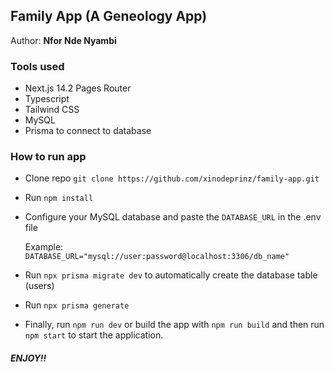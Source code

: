 ## Family App (A Geneology App)

Author: **Nfor Nde Nyambi**

### Tools used

- Next.js 14.2 Pages Router
- Typescript
- Tailwind CSS
- MySQL
- Prisma to connect to database

### How to run app

- Clone repo `git clone https://github.com/xinodeprinz/family-app.git`
- Run `npm install`
- Configure your MySQL database and paste the `DATABASE_URL` in the .env file

  Example: `DATABASE_URL="mysql://user:password@localhost:3306/db_name"`

- Run `npx prisma migrate dev` to automatically create the database table (users)
- Run `npx prisma generate`
- Finally, run `npm run dev` or build the app with `npm run build` and then run `npm start` to start the application.

#### _ENJOY!!_
